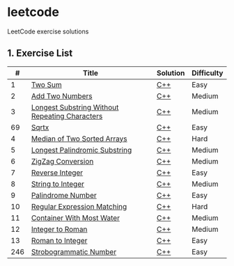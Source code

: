 # leetcode
LeetCode exercise solutions

## 1. Exercise List
| # | Title | Solution | Difficulty |
|---| ----- | -------- | ---------- |
|1|[Two Sum](https://leetcode.com/problems/two-sum/) | [C++](./TwoSum/MapTwoSum.cpp) |Easy|
|2|[Add Two Numbers](https://leetcode.com/problems/add-two-numbers/) | [C++](./AddTwoNumbers/AddTwoNumbers.cpp) |Medium|
|3|[Longest Substring Without Repeating Characters](https://leetcode.com/problems/longest-substring-without-repeating-characters/) | [C++](./LongestUniqueSubstring/LongestUniqueSubstring.cpp) |Medium|
|69|[Sqrtx](https://leetcode.com/problems/sqrtx/) | [C++](./Sqrt/Sqrt.cpp) |Easy|
|4|[Median of Two Sorted Arrays](https://leetcode.com/problems/median-of-two-sorted-arrays/) | [C++](./MedianOfTwoSortedArray/MedianOfTwoSortedArrays.cpp) |Hard|
|5|[Longest Palindromic Substring](https://leetcode.com/problems/longest-palindromic-substring/) | [C++](./LongestPalindromicSubstring/LongestPalindromicSubstring.cpp) |Medium|
|6|[ZigZag Conversion](https://leetcode.com/problems/zigzag-conversion/) | [C++](./ZigZagConversion/ZigZagConversion.cpp) |Medium|
|7|[Reverse Integer](https://leetcode.com/problems/reverse-integer/) | [C++](./ReverseInteger/ReverseInteger.cpp) |Easy|
|8|[String to Integer](https://leetcode.com/problems/string-to-integer-atoi/) | [C++](./StringToInteger/StringToInteger.cpp) |Medium|
|9|[Palindrome Number](https://leetcode.com/problems/palindrome-number/) | [C++](./PalindromeNumber/PalindromeNumber.cpp) |Easy|
|10|[Regular Expression Matching](https://leetcode.com/problems/regular-expression-matching/) | [C++](./RegularExpression/RegularExpression.cpp) |Hard|
|11|[Container With Most Water](https://leetcode.com/problems/container-with-most-water/) | [C++](./ContainerWithMostWater/ContainerWithMostWater.cpp) |Medium|
|12|[ Integer to Roman](https://leetcode.com/problems/integer-to-roman/) | [C++](./IntegertoRoman/IntegertoRoman.cpp) |Medium|
|13|[ Roman to Integer](https://leetcode.com/problems/roman-to-integer/) | [C++](./RomanToInteger/RomanToInteger.cpp) |Easy|
|246|[Strobogrammatic Number](https://leetcode.com/problems/strobogrammatic-number/) | [C++](./StrobogrammaticNumber/strobogrammaticNumber.cpp) | Easy|
 

